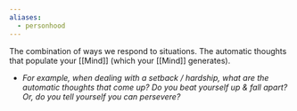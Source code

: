 ```yaml
---
aliases:
  - personhood
---
```

The combination of ways we respond to situations. The automatic thoughts that populate your [[Mind]] (which your [[Mind]] generates).
- *For example, when dealing with a setback / hardship, what are the automatic thoughts that come up? Do you beat yourself up & fall apart? Or, do you tell yourself you can persevere?*